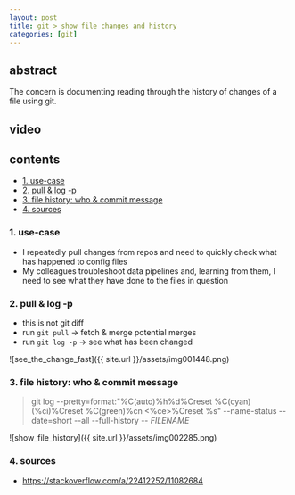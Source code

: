 ```yaml
---
layout: post
title: git > show file changes and history
categories: [git]
---
```

## abstract
The concern is documenting reading through the history of changes of a file using git. 

## video
## contents
<!-- TOC -->

- [1. use-case](#1-use-case)
- [2. pull & log -p](#2-pull--log--p)
- [3. file history: who & commit message](#3-file-history-who--commit-message)
- [4. sources](#4-sources)

<!-- /TOC -->

### 1. use-case
* I repeatedly pull changes from repos and need to quickly check what has happened to config files 
* My colleagues troubleshoot data pipelines and, learning from them, I need to see what they have done to the files in question

### 2. pull & log -p
* this is not git diff
* run `git pull` → fetch & merge potential merges
* run `git log -p` <filename> → see what has been changed

![see_the_change_fast]({{ site.url }}/assets/img001448.png)

### 3. file history: who & commit message


> git log --pretty=format:"%C(auto)%h%d%Creset %C(cyan)(%ci)%Creset %C(green)%cn <%ce>%Creset %s" --name-status --date=short --all --full-history -- _FILENAME_


![show_file_history]({{ site.url }}/assets/img002285.png)

### 4. sources
* <https://stackoverflow.com/a/22412252/11082684>
